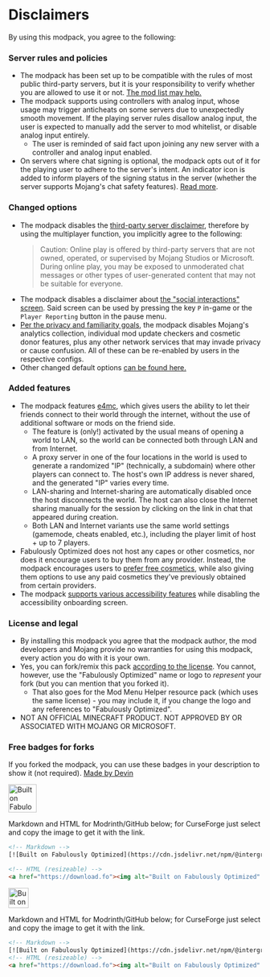 # Disclaimers

By using this modpack, you agree to the following:

### Server rules and policies

* The modpack has been set up to be compatible with the rules of most public third-party servers, but it is your responsibility to verify whether you are allowed to use it or not. [The mod list may help.](https://download.fo/mods)
* The modpack supports using controllers with analog input, whose usage may trigger anticheats on some servers due to unexpectedly smooth movement. If the playing server rules disallow analog input, the user is expected to manually add the server to mod whitelist, or disable analog input entirely.
   * The user is reminded of said fact upon joining any new server with a controller and analog input enabled.
* On servers where chat signing is optional, the modpack opts out of it for the playing user to adhere to the server's intent. An indicator icon is added to inform players of the signing status in the server (whether the server supports Mojang's chat safety features). [Read more](chat-reporting-faq.md#what-does-this-modpack-do-for-me).

### Changed options

* The modpack disables the [third-party server disclaimer](https://minecraft.wiki/w/File:Multiplayer_disclaimer.png), therefore by using the multiplayer function, you implicitly agree to the following: 
    > Caution: Online play is offered by third-party servers that are not owned, operated, or supervised by Mojang Studios or Microsoft. During online play, you may be exposed to unmoderated chat messages or other types of user-generated content that may not be suitable for everyone. 
* The modpack disables a disclaimer about [the "social interactions" screen](https://minecraft.wiki/w/wiki/Social_Interactions_screen#Usage). Said screen can be used by pressing the key `P` in-game or the `Player Reporting` button in the pause menu.
* [Per the privacy and familiarity goals](principles.md), the modpack disables Mojang's analytics collection, individual mod update checkers and cosmetic donor features, plus any other network services that may invade privacy or cause confusion. All of these can be re-enabled by users in the respective configs.
* Other changed default options [can be found here.](changed-options.md)

### Added features

* The modpack features [e4mc](https://modrinth.com/mod/e4mc), which gives users the ability to let their friends connect to their world through the internet, without the use of additional software or mods on the friend side.
  * The feature is (only!) activated by the usual means of opening a world to LAN, so the world can be connected both through LAN and from Internet.
  * A proxy server in one of the four locations in the world is used to generate a randomized "IP" (technically, a subdomain) where other players can connect to. The host's own IP address is never shared, and the generated "IP" varies every time.
  * LAN-sharing and Internet-sharing are automatically disabled once the host disconnects the world. The host can also close the Internet sharing manually for the session by clicking on the link in chat that appeared during creation.
  * Both LAN and Internet variants use the same world settings (gamemode, cheats enabled, etc.), including the player limit of host + up to 7 players.
* Fabulously Optimized does not host any capes or other cosmetics, nor does it encourage users to buy them from any provider. Instead, the modpack encourages users to [prefer free cosmetics](free-cape.md), while also giving them options to use any paid cosmetics they've previously obtained from certain providers.
* The modpack [supports various accessibility features](accessibility.md) while disabling the accessibility onboarding screen.

### License and legal

* By installing this modpack you agree that the modpack author, the mod developers and Mojang provide no warranties for using this modpack, every action you do with it is your own.
* Yes, you can fork/remix this pack [according to the license](https://github.com/Fabulously-Optimized/fabulously-optimized/blob/main/LICENSE.md). You cannot, however, use the "Fabulously Optimized" name or logo to _represent_ your fork (but you can mention that you forked it).
  * That also goes for the Mod Menu Helper resource pack (which uses the same license) - you may include it, if you change the logo and any references to "Fabulously Optimized".
* NOT AN OFFICIAL MINECRAFT PRODUCT. NOT APPROVED BY OR ASSOCIATED WITH MOJANG OR MICROSOFT.

### Free badges for forks 

If you forked the modpack, you can use these badges in your description to show it (not required). [Made by Devin](https://intergrav.github.io/devins-badges-docs)
  
<a href="https://download.fo"><img alt="Built on Fabulously Optimized" height="56" src="https://cdn.jsdelivr.net/npm/@intergrav/devins-badges@3/assets/cozy/built-with/fabulously-optimized_vector.svg"></a>

Markdown and HTML for Modrinth/GitHub below; for CurseForge just select and copy the image to get it with the link.
```html
<!-- Markdown -->
[![Built on Fabulously Optimized](https://cdn.jsdelivr.net/npm/@intergrav/devins-badges@3/assets/cozy/built-with/fabulously-optimized_64h.png)](https://download.fo)

<!-- HTML (resizeable) -->
<a href="https://download.fo"><img alt="Built on Fabulously Optimized" height="56" src="https://cdn.jsdelivr.net/npm/@intergrav/devins-badges@3/assets/cozy/built-with/fabulously-optimized_vector.svg"></a>
```
<a href="https://download.fo"><img alt="Built on Fabulously Optimized" height="40" src="https://cdn.jsdelivr.net/npm/@intergrav/devins-badges@3/assets/compact/built-with/fabulously-optimized_vector.svg"></a>

Markdown and HTML for Modrinth/GitHub below; for CurseForge just select and copy the image to get it with the link.
```html
<!-- Markdown -->
[![Built on Fabulously Optimized](https://cdn.jsdelivr.net/npm/@intergrav/devins-badges@3/assets/compact/built-with/fabulously-optimized_46h.png)](https://download.fo)
<!-- HTML (resizeable) -->
<a href="https://download.fo"><img alt="Built on Fabulously Optimized" height="40" src="https://cdn.jsdelivr.net/npm/@intergrav/devins-badges@3/assets/compact/built-with/fabulously-optimized_vector.svg"></a>
```
